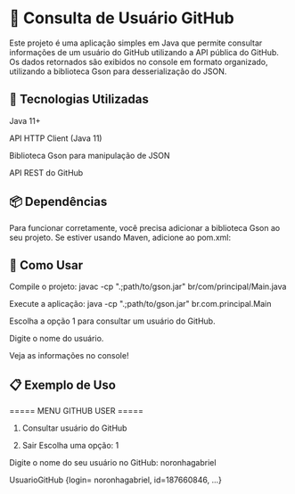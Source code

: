 # 📘 Consulta de Usuário GitHub 
Este projeto é uma aplicação simples em Java que permite consultar informações de um usuário do GitHub utilizando a API pública do GitHub. Os dados retornados são exibidos no console em formato organizado, utilizando a biblioteca Gson para desserialização do JSON.

## 🚀 Tecnologias Utilizadas
Java 11+

API HTTP Client (Java 11)

Biblioteca Gson para manipulação de JSON

API REST do GitHub

## 📦 Dependências
Para funcionar corretamente, você precisa adicionar a biblioteca Gson ao seu projeto. Se estiver usando Maven, adicione ao pom.xml:

## 🧪 Como Usar
Compile o projeto:
javac -cp ".;path/to/gson.jar" br/com/principal/Main.java

Execute a aplicação:
java -cp ".;path/to/gson.jar" br.com.principal.Main

Escolha a opção 1 para consultar um usuário do GitHub.

Digite o nome do usuário.

Veja as informações no console!

## 📋 Exemplo de Uso
===== MENU GITHUB USER =====
1. Consultar usuário do GitHub

0. Sair
Escolha uma opção: 1

Digite o nome do seu usuário no GitHub: noronhagabriel

UsuarioGitHub {login= noronhagabriel, id=187660846, ...}

